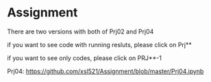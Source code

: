 # Assignment

There are two versions with both of Prj02 and Prj04

 if you want to see code with running resluts, please click on Prj**
 
 if you want to see only codes, please click on PRJ**-1
 
 
Prj04:  https://github.com/xsl521/Assignment/blob/master/Prj04.ipynb
